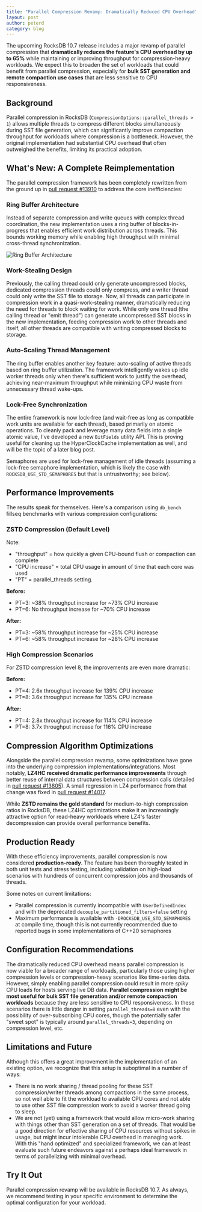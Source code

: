 ```yaml
---
title: "Parallel Compression Revamp: Dramatically Reduced CPU Overhead"
layout: post
author: peterd
category: blog
---
```


The upcoming RocksDB 10.7 release includes a major revamp of parallel compression that **dramatically reduces the feature's CPU overhead by up to 65%** while maintaining or improving throughput for compression-heavy workloads. We expect this to broaden the set of workloads that could benefit from parallel compression, especially for **bulk SST generation and remote compaction use cases** that are less sensitive to CPU responsiveness.

## Background

Parallel compression in RocksDB (`CompressionOptions::parallel_threads > 1`) allows multiple threads to compress different blocks simultaneously during SST file generation, which can significantly improve compaction throughput for workloads where compression is a bottleneck. However, the original implementation had substantial CPU overhead that often outweighed the benefits, limiting its practical adoption.

## What's New: A Complete Reimplementation

The parallel compression framework has been completely rewritten from the ground up in [pull request #13910](https://github.com/facebook/rocksdb/pull/13910) to address the core inefficiencies:

### Ring Buffer Architecture
Instead of separate compression and write queues with complex thread coordination, the new implementation uses a ring buffer of blocks-in-progress that enables efficient work distribution across threads. This bounds working memory while enabling high throughput with minimal cross-thread synchronization.

![Ring Buffer Architecture](/static/images/parallel-compression/ring-buffer-architecture.svg)

### Work-Stealing Design
Previously, the calling thread could only generate uncompressed blocks, dedicated compression threads could only compress, and a writer thread could only write the SST file to storage. Now, all threads can participate in compression work in a quasi-work-stealing manner, dramatically reducing the need for threads to block waiting for work. While only one thread (the calling thread or "emit thread") can generate uncompressed SST blocks in the new implementation, feeding compression work to other threads and itself, all other threads are compatible with writing compressed blocks to storage.

### Auto-Scaling Thread Management
The ring buffer enables another key feature: auto-scaling of active threads based on ring buffer utilization. The framework intelligently wakes up idle worker threads only when there's sufficient work to justify the overhead, achieving near-maximum throughput while minimizing CPU waste from unnecessary thread wake-ups.

### Lock-Free Synchronization
The entire framework is now lock-free (and wait-free as long as compatible work units are available for each thread), based primarily on atomic operations. To cleanly pack and leverage many data fields into a single atomic value, I've developed a new `BitFields` utility API. This is proving useful for cleaning up the HyperClockCache implementation as well, and will be the topic of a later blog post.

Semaphores are used for lock-free management of idle threads (assuming a lock-free semaphore implementation, which is likely the case with `ROCKSDB_USE_STD_SEMAPHORES` but that is untrustworthy; see below).

## Performance Improvements

The results speak for themselves. Here's a comparison using `db_bench` fillseq benchmarks with various compression configurations:

### ZSTD Compression (Default Level)
Note:
* "throughput" = how quickly a given CPU-bound flush or compaction can complete
* "CPU increase" = total CPU usage in amount of time that each core was used
* "PT" = parallel_threads setting.

**Before:**
- PT=3: ~38% throughput increase for ~73% CPU increase
- PT=6: No throughput increase for ~70% CPU increase

**After:**
- PT=3: ~58% throughput increase for ~25% CPU increase
- PT=6: ~58% throughput increase for ~28% CPU increase

### High Compression Scenarios
For ZSTD compression level 8, the improvements are even more dramatic:

**Before:**
- PT=4: 2.6x throughput increase for 139% CPU increase
- PT=8: 3.6x throughput increase for 135% CPU increase

**After:**
- PT=4: 2.8x throughput increase for 114% CPU increase
- PT=8: 3.7x throughput increase for 116% CPU increase

## Compression Algorithm Optimizations

Alongside the parallel compression revamp, some optimizations have gone into the underlying compression implementations/integrations. Most notably, **LZ4HC received dramatic performance improvements** through better reuse of internal data structures between compression calls (detailed in [pull request #13805](https://github.com/facebook/rocksdb/pull/13805)). A small regression in LZ4 performance from that change was fixed in [pull request #14017](https://github.com/facebook/rocksdb/pull/14017).

While **ZSTD remains the gold standard** for medium-to-high compression ratios in RocksDB, these LZ4HC optimizations make it an increasingly attractive option for read-heavy workloads where LZ4's faster decompression can provide overall performance benefits.

## Production Ready

With these efficiency improvements, parallel compression is now considered **production-ready**. The feature has been thoroughly tested in both unit tests and stress testing, including validation on high-load scenarios with hundreds of concurrent compression jobs and thousands of threads.

Some notes on current limitations:
- Parallel compression is currently incompatible with `UserDefinedIndex` and with the deprecated `decouple_partitioned_filters=false` setting
- Maximum performance is available with `-DROCKSDB_USE_STD_SEMAPHORES` at compile time, though this is not currently recommended due to reported bugs in some implementations of C++20 semaphores

## Configuration Recommendations

The dramatically reduced CPU overhead means parallel compression is now viable for a broader range of workloads, particularly those using higher compression levels or compression-heavy scenarios like time-series data. However, simply enabling parallel compression could result in more *spiky* CPU loads for hosts serving live DB data. **Parallel compression might be most useful for bulk SST file generation and/or remote compaction workloads** because they are less sensitive to CPU responsiveness. In these scenarios there is little danger in setting `parallel_threads=8` even with the possibility of over-subscribing CPU cores, though the potentially safer "sweet spot" is typically around `parallel_threads=3`, depending on compression level, etc.

## Limitations and Future

Although this offers a great improvement in the implementation of an existing option, we recognize that this setup is suboptimal in a number of ways:
* There is no work sharing / thread pooling for these SST compression/writer threads among compactions in the same process, so not well able to fit the workload to available CPU cores and not able to use other SST file compression work to avoid a worker thread going to sleep.
* We are not (yet) using a framework that would allow micro-work sharing with things other than SST generation on a set of threads. That would be a good direction for effective sharing of CPU resources without spikes in usage, but might incur intolerable CPU overhead in managing work. With this "hand optimized" and specialized framework, we can at least evaluate such future endeavors against a perhaps ideal framework in terms of parallelizing with minimal overhead.

## Try It Out

Parallel compression revamp will be available in RocksDB 10.7. As always, we recommend testing in your specific environment to determine the optimal configuration for your workload.
